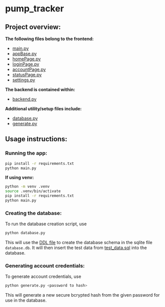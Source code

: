 # pump_tracker

## Project overview:
**The following files belong to the frontend:**
 - [main.py](./main.py)
 - [appBase.py](./appBase.py)
 - [homePage.py](./homePage.py)
 - [loginPage.py](./loginPage.py)
 - [accountPage.py](./accountPage.py)
 - [statusPage.py](./statusPage.py)
 - [settings.py](./settings.py)

**The backend is contained within:**
 - [backend.py](./backend.py)

**Additional utility/setup files include:**
 - [database.py](./database.py)
 - [generate.py](./generate.py)

## Usage instructions:

### Running the app:
```sh
pip install -r requirements.txt
python main.py
```

**If using venv:**
```sh
python -m venv .venv
source .venv/bin/activate
pip install -r requirements.txt
python main.py
```

### Creating the database:
To run the database creation script, use
```sh
python database.py
```

This will use the [DDL file](./ddl.sql) to create the database schema in the sqlite file
`database.db`. It will then insert the test data from [test_data.sql](./test_data.sql)
into the database.


### Generating account credentials:
To generate account credentials, use
```sh
python generate.py <password to hash>
```

This will generate a new secure bcrypted hash from the given password for use
in the database.